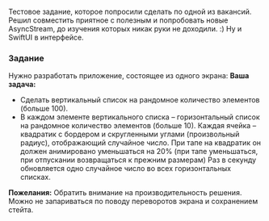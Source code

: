 Тестовое задание, которое попросили сделать по одной из вакансий. Решил совместить приятное с полезным и попробовать новые AsyncStream, до изучения которых никак руки не доходили. :)
Ну и SwiftUI в интерфейсе.

### Задание

Нужно разработать приложение, состоящее из одного экрана:
**Ваша задача:**
- Сделать вертикальный список на рандомное количество элементов (больше 100).
- В каждом элементе вертикального списка – горизонтальный список на рандомное количество элементов (больше 10). Каждая ячейка – квадратик с бордером и скругленными углами (произвольный радиус), отображающий случайное число. При тапе на квадратик он должен анимировано уменьшаться на 20% (при тапе уменьшаться, при отпускании возвращаться к прежним размерам) Раз в секунду обновляется одно случайное число во всех горизонтальных списках.

**Пожелания:**
Обратить внимание на производительность решения.
Можно не запариваться по поводу переворотов экрана и сохранением стейта.

